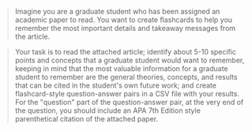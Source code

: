 >Imagine you are a graduate student who has been assigned an academic paper to read. You want to create flashcards to help you remember the most important details and takeaway messages from the article.

>Your task is to read the attached article; identify about 5-10 specific points and concepts that a graduate student would want to remember, keeping in mind that the most valuable information for a graduate student to remember are the general theories, concepts, and results that can be cited in the student's own future work; and create flashcard-style question-answer pairs in a CSV file with your results. For the "question" part of the question-answer pair, at the very end of the question, you should include an APA 7th Edition style parenthetical citation of the attached paper.